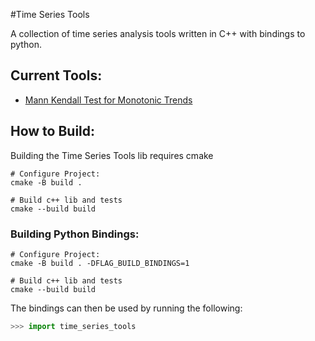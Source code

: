 #Time Series Tools

A collection of time series analysis tools written in C++ with bindings to python.

## Current Tools:
- [Mann Kendall Test for Monotonic
  Trends](https://vsp.pnnl.gov/help/vsample/design_trend_mann_kendall.htm)

## How to Build:
Building the Time Series Tools lib requires cmake
```
# Configure Project:
cmake -B build .

# Build c++ lib and tests
cmake --build build
```

### Building Python Bindings:
```
# Configure Project:
cmake -B build . -DFLAG_BUILD_BINDINGS=1

# Build c++ lib and tests
cmake --build build
```

The bindings can then be used by running the following:
```python
>>> import time_series_tools
```

